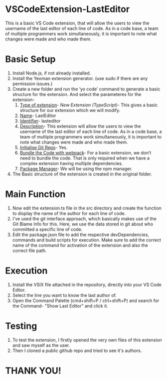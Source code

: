 # VSCodeExtension-LastEditor
This is a basic VS Code extension, that will allow the users to view the username of the last editor of each line of code. As in a code base, a team of multiple programmers work simultaneously, it is important to note what changes were made and who made them.

#  Basic Setup
1. Install Node.js, if not already installed.
2. Install the Yeoman extension generator. (use sudo if there are any permission issues.)
3. Create a new folder and run the ‘yo code’ command to generate a basic structure for the extension. And select the parameteres for the extension-
    1. <u>Type of extension</u>- *New Extension (TypeScript)*- This gives a basic structure for our extension which we will modify.
    2. <u>Name</u>- LastEditor 
    3. <u>Identifier</u>- lasteditor
    4. <u>Description</u>- This extension will allow the users to view the username of the last editor of each line of code. As in a code base, a team of multiple programmers work simultaneously, it is important to note what changes were made and who made them.
    5. <u>Initialise Git Repo</u>- Yes.
    6. <u>Bundle the Code with webpack</u>- For a basic extension, we don’t need to bundle the code. That is only required when we have a complex extension having multiple dependencies.
    7. <u>Package Manager</u>- We will be using the npm manager.
4. The Basic structure of the extension is created in the original folder.

# Main Function
1. Now edit the extension.ts file in the src directory and create the function to display the name of the author for each line of code.
2. I've used the git interface approach, which basically makes use of the Git Blame Info for this. Here, we use the data stored in git about who committed a specific line of code. 
3. Edit the package.json file to add the respective devDependencies, commands and build scripts for execution. Make sure to add the correct name of the command for activation of the extension and also the correct file path.

# Execution
1. Install the VSIX file attached in the repository, directly into your VS Code Editor.
2. Select the line you want to know the last author of.
3. Open the Command Palette (cmd+shift+P / ctrl+shift+P) and search for the Command- "Show Last Editor" and click it.

# Testing
1. To test the extension, I firstly opened the very own files of this extension and saw myself as the user.
2. Then I cloned a public github repo and tried to see it's authors.

# THANK YOU!
